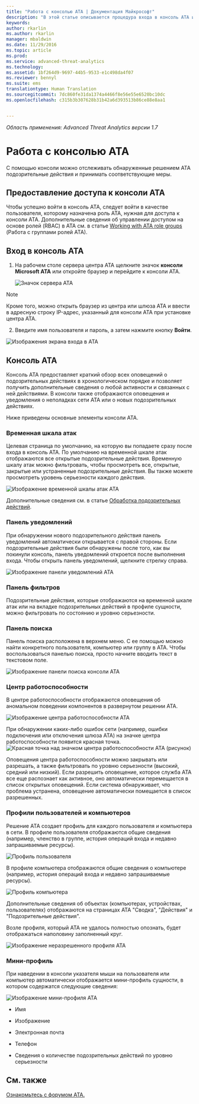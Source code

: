 ```yaml
---
title: "Работа с консолью ATA | Документация Майкрософт"
description: "В этой статье описывается процедура входа в консоль ATA и ее компоненты"
keywords: 
author: rkarlin
ms.author: rkarlin
manager: mbaldwin
ms.date: 11/29/2016
ms.topic: article
ms.prod: 
ms.service: advanced-threat-analytics
ms.technology: 
ms.assetid: 1bf264d9-9697-44b5-9533-e1c498da4f07
ms.reviewer: bennyl
ms.suite: ems
translationtype: Human Translation
ms.sourcegitcommit: 7dc860fe31da1374a4466f8e56e55e6520bc10dc
ms.openlocfilehash: c315b3b307628b31b42a6d393513b86ce88e8aa1


---
```


*Область применения: Advanced Threat Analytics версии 1.7*



# <a name="working-with-the-ata-console"></a>Работа с консолью ATA

C помощью консоли можно отслеживать обнаруженные решением ATA подозрительные действия и принимать соответствующие меры.

## <a name="enabling-access-to-the-ata-console"></a>Предоставление доступа к консоли ATA
Чтобы успешно войти в консоль ATA, следует войти в качестве пользователя, которому назначена роль ATA, нужная для доступа к консоли ATA. Дополнительные сведения об управлении доступом на основе ролей (RBAC) в ATA см. в статье [Working with ATA role groups](ata-role-groups.md) (Работа с группами ролей ATA).

## <a name="logging-into-the-ata-console"></a>Вход в консоль ATA

1. На рабочем столе сервера центра ATA щелкните значок **консоли Microsoft ATA** или откройте браузер и перейдите к консоли ATA.

    ![Значок сервера ATA](media/ata-server-icon.png)

>[!NOTE]
> Кроме того, можно открыть браузер из центра или шлюза ATA и ввести в адресную строку IP-адрес, указанный для консоли ATA при установке центра ATA.    

2.  Введите имя пользователя и пароль, а затем нажмите кнопку **Войти**.

![Изображения экрана входа в ATA](media/ATA-log-in-screen.png)


## <a name="the-ata-console"></a>Консоль ATA

Консоль ATA предоставляет краткий обзор всех оповещений о подозрительных действиях в хронологическом порядке и позволяет получить дополнительные сведения о любой активности и связанных с ней действиями. В консоли также отображаются оповещения и уведомления о неполадках сети ATA или о новых подозрительных действиях.

Ниже приведены основные элементы консоли ATA.


### <a name="attack-time-line"></a>Временная шкала атак

Целевая страница по умолчанию, на которую вы попадаете сразу после входа в консоль ATA. По умолчанию на временной шкале атак отображаются все открытые подозрительные действия. Временную шкалу атак можно фильтровать, чтобы просмотреть все, открытые, закрытые или устраненные подозрительные действия. Вы также можете просмотреть уровень серьезности каждого действия.

![Изображение временной шкалы атак ATA](media/attack-timeline-1.7.png)

Дополнительные сведения см. в статье [Обработка подозрительных действий](/advanced-threat-analytics/deploy-use/working-with-suspicious-activities).

### <a name="notification-bar"></a>Панель уведомлений

При обнаружении нового подозрительного действия панель уведомлений автоматически открывается с правой стороны. Если подозрительные действия были обнаружены после того, как вы покинули консоль, панель уведомлений откроется после выполнения входа. Чтобы открыть панель уведомлений, щелкните стрелку справа.

![Изображение панели уведомлений ATA](media/notification-bar-1.7.png)

### <a name="filtering-panel"></a>Панель фильтров

Подозрительные действия, которые отображаются на временной шкале атак или на вкладке подозрительных действий в профиле сущности, можно фильтровать по состоянию и уровню серьезности.

### <a name="search-bar"></a>Панель поиска

Панель поиска расположена в верхнем меню. С ее помощью можно найти конкретного пользователя, компьютер или группу в ATA. Чтобы воспользоваться панелью поиска, просто начните вводить текст в текстовом поле.

![Изображение панели поиска консоли ATA](media/ATA-console-search.png)

### <a name="health-center"></a>Центр работоспособности

В центре работоспособности отображаются оповещения об аномальном поведении компонентов в развернутом решении ATA.

![Изображение центра работоспособности ATA](media/ATA-Health-Issue.jpg)

При обнаружении каких-либо ошибок сети (например, ошибки подключения или отключения шлюза ATA) на значке центра работоспособности появится красная точка. ![Красная точка над значком центра работоспособности ATA (рисунок)](media/ATA-Health-Center-Alert-red-dot.png)

Оповещения центра работоспособности можно закрывать или разрешать, а также фильтровать по уровню серьезности (высокий, средний или низкий). Если разрешить оповещение, которое служба ATA все еще распознает как активное, оно автоматически перемещается в список открытых оповещений. Если система обнаруживает, что проблема устранена, оповещение автоматически помещается в список разрешенных.

### <a name="user-and-computer-profiles"></a>Профили пользователей и компьютеров

Решение ATA создает профиль для каждого пользователя и компьютера в сети. В профиле пользователя отображаются общие сведения (например, членство в группе, история операций входа и недавно запрашиваемые ресурсы).

![Профиль пользователя](media/user-profile.png)

В профиле компьютера отображаются общие сведения о компьютере (например, история операций входа и недавно запрашиваемые ресурсы).

![Профиль компьютера](media/computer-profile.png)

Дополнительные сведения об объектах (компьютерах, устройствах, пользователях) отображаются на страницах ATA "Сводка", "Действия" и "Подозрительные действия".

Возле профиля, который ATA не удалось полностью опознать, будет отображаться наполовину заполненный круг.


![Изображение неразрешенного профиля ATA](media/ATA-Unresolved-Profile.jpg)

### <a name="mini-profile"></a>Мини-профиль

При наведении в консоли указателя мыши на пользователя или компьютер автоматически отображается мини-профиль сущности, в котором содержатся следующие сведения:

![Изображение мини-профиля ATA](media/ATA-mini-profile.jpg)

-   Имя

-   Изображение

-   Электронная почта

-   Телефон

-   Сведения о количестве подозрительных действий по уровню серьезности



## <a name="see-also"></a>См. также
[Ознакомьтесь с форумом ATA.](https://social.technet.microsoft.com/Forums/security/home?forum=mata)



<!--HONumber=Nov16_HO5-->


